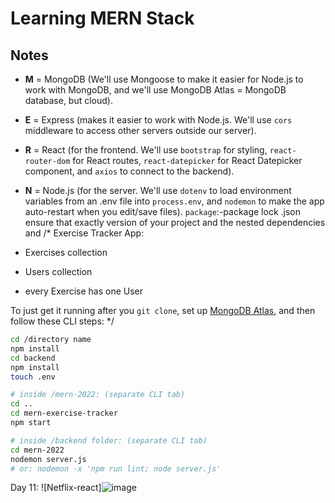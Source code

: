 # Learning MERN Stack

## Notes

- **M** = MongoDB (We'll use Mongoose to make it easier for Node.js to work with MongoDB, and we'll use MongoDB Atlas = MongoDB database, but cloud).
- **E** = Express (makes it easier to work with Node.js. We'll use `cors` middleware to access other servers outside our server).
- **R** = React (for the frontend. We'll use `bootstrap` for styling, `react-router-dom` for React routes, `react-datepicker` for React Datepicker component, and `axios` to connect to the backend).
- **N** = Node.js (for the server. We'll use `dotenv` to load environment variables from an .env file into `process.env`, and `nodemon` to make the app auto-restart when you edit/save files).
`package`:-package lock .json ensure that exactly version of your project and the nested dependencies and 
/*
Exercise Tracker App:

- Exercises collection
- Users collection
- every Exercise has one User


To just get it running after you `git clone`, set up [MongoDB Atlas](https://github.com/hchiam/learning-mern-stack#mongodb-atlas), and then follow these CLI steps:
*/
```bash
cd /directory name
npm install
cd backend
npm install
touch .env

# inside /mern-2022: (separate CLI tab)
cd ..
cd mern-exercise-tracker
npm start

# inside /backend folder: (separate CLI tab)
cd mern-2022
nodemon server.js
# or: nodemon -x 'npm run lint; node server.js'
```

Day 11:
![Netflix-react]![image](https://user-images.githubusercontent.com/77370375/180591164-1cffc11b-92c1-4631-adbe-c6f4ed758f22.png)




